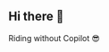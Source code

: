 ## Hi there 👋

Riding without Copilot 😎

<!--
I believe in a free, autonomous and truly connected (small) world 🌍

Currently working on rust 🦀 and project management 

Dreamer 🌠
-->

<!--
**romwerito/romwerito** is a ✨ _special_ ✨ repository because its `README.md` (this file) appears on your GitHub profile.

Here are some ideas to get you started:

- 🔭 I’m currently working on ...
- 🌱 I’m currently learning ...
- 👯 I’m looking to collaborate on ...
- 🤔 I’m looking for help with ...
- 💬 Ask me about ...
- 📫 How to reach me: ...
- 😄 Pronouns: ...
- ⚡ Fun fact: ...
-->
